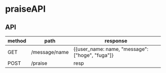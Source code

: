 # praiseAPI

## API

| method | path     | response |
| ------ | -------- | -------- |
| GET    | /message/name | {{user_name: name, "message":["hoge", "fuga"]} |
| POST   | /praise  | resp    |
